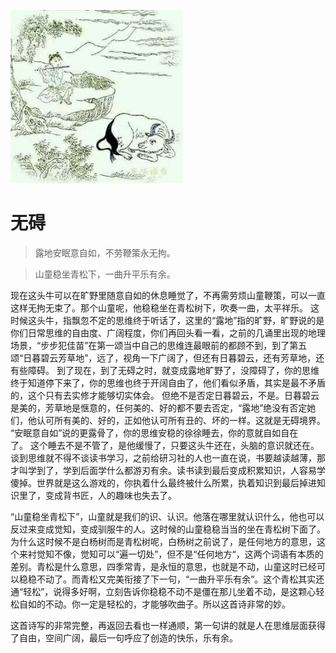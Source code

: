 ![](6.png)

# 无碍

> 露地安眠意自如，不劳鞭策永无拘。

> 山童稳坐青松下，一曲升平乐有余。

现在这头牛可以在旷野里随意自如的休息睡觉了，不再需劳烦山童鞭策，可以一直这样无拘无束了。那个山童呢，他稳稳坐在青松树下，吹奏一曲，太平祥乐。
这时候这头牛，指飘忽不定的思维终于听话了，这里的“露地”指的旷野，旷野说的是你们日常思维的自由度、广阔程度，你们再回头看一看，之前的几诵里出现的地理场景，“步步犯佳苗”在第一颂当中自己的思维连最眼前的都顾不到，到了第五颂“日暮碧云芳草地”，远了，视角一下广阔了，但还有日暮碧云，还有芳草地，还有些障碍。
到了现在，到了无碍之时，就变成露地旷野了，没障碍了，你的思维终于知道停下来了，你的思维也终于开阔自由了，他们看似矛盾，其实是最不矛盾的，这个只有去实修才能够切实体会。
但绝不是否定日暮碧云，不是。日暮碧云是美的，芳草地是惬意的，任何美的、好的都不要去否定，“露地”绝没有否定她们，他认可所有美的、好的，正如他认可所有丑的、坏的一样。这就是无碍境界。
“安眠意自如”说的更露骨了，你的思维安稳的徐徐睡去，你的意就自如自在了。 这个睡去不是不管了，是他缓慢了，只要这头牛还在，头脑的意识就还在。谈到思维就不得不谈读书学习，之前给研习社的人也一直在说，书要越读越薄，那才叫学到了，学到后面学什么都游刃有余。读书读到最后变成积累知识，人容易学傻掉。世界就是这么游戏的，你执着什么最终被什么所累，执着知识到最后掉进知识里了，变成背书匠，人的趣味也失去了。

“山童稳坐青松下”，山童就是我们的识、认识。他落在哪里就认识什么，他也可以反过来变成觉知，变成驯服牛的人。这时候的山童稳稳当当的坐在青松树下面了。
为什么这时候不是白杨树而是青松树呢，白杨树之前说了，是任何地方的意思，这个来衬觉知不像，觉知可以“遍一切处”，但不是“任何地方“，这两个词语有本质的差别。青松是什么意思，四季常青，是永恒的意思，也就是不动，山童这时已经可以稳稳不动了。而青松又完美衔接了下一句，“一曲升平乐有余”。这个青松其实还通“轻松”，说得多好啊，立刻告诉你稳稳不动不是僵在那儿坐着不动，是这颗心轻松自如的不动。你一定是轻松的，才能够吹曲子。所以这首诗非常的妙。

这首诗写的非常完整，再返回去看也一样通顺，第一句讲的就是人在思维层面获得了自由，空间广阔，最后一句呼应了创造的快乐，乐有余。
